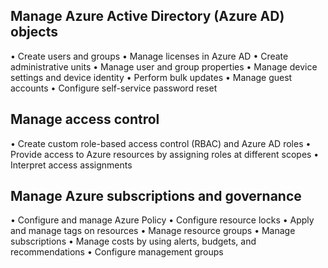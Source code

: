 ## Manage Azure Active Directory (Azure AD) objects
• Create users and groups
• Manage licenses in Azure AD
• Create administrative units
• Manage user and group properties
• Manage device settings and device identity
• Perform bulk updates
• Manage guest accounts
• Configure self-service password reset

## Manage access control
• Create custom role-based access control (RBAC) and Azure AD roles
• Provide access to Azure resources by assigning roles at different scopes
• Interpret access assignments

## Manage Azure subscriptions and governance
• Configure and manage Azure Policy
• Configure resource locks
• Apply and manage tags on resources
• Manage resource groups
• Manage subscriptions
• Manage costs by using alerts, budgets, and recommendations
• Configure management groups
